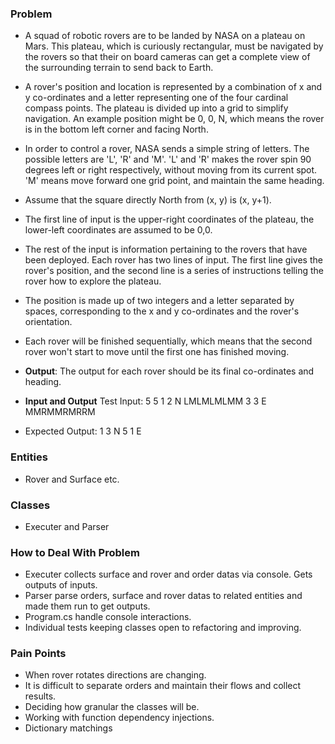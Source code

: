 ### Problem

- A squad of robotic rovers are to be landed by NASA on a plateau on Mars. This plateau, which is curiously rectangular, must be navigated by the rovers so that their on board cameras can get a complete view of the surrounding terrain to send back to Earth.
- A rover's position and location is represented by a combination of x and y co-ordinates and a letter representing one of the four cardinal compass points. The plateau is divided up into a grid to simplify navigation. An example position might be 0, 0, N, which means the rover is in the bottom left corner and facing North.
- In order to control a rover, NASA sends a simple string of letters. The possible letters are 'L', 'R' and 'M'. 'L' and 'R' makes the rover spin 90 degrees left or right respectively, without moving from its current spot. 'M' means move forward one grid point, and maintain the same heading.
- Assume that the square directly North from (x, y) is (x, y+1).
- The first line of input is the upper-right coordinates of the plateau, the lower-left coordinates are assumed to be 0,0.
- The rest of the input is information pertaining to the rovers that have been deployed. Each rover has two lines of input. The first line gives the rover's position, and the second line is a series of instructions telling the rover how to explore the plateau.
- The position is made up of two integers and a letter separated by spaces, corresponding to the x and y co-ordinates and the rover's orientation.
- Each rover will be finished sequentially, which means that the second rover won't start to move until the first one has finished moving.

- **Output**:
		 The output for each rover should be its final co-ordinates and heading.
- **Input and Output**
Test Input:
5 5
1 2 N
LMLMLMLMM
3 3 E
MMRMMRMRRM

- Expected Output:
1 3 N
5 1 E

### Entities
- Rover and Surface etc.

### Classes
- Executer and Parser 

### How to Deal With Problem
- Executer collects surface and rover and order datas via console. Gets outputs of inputs.
- Parser parse orders, surface and rover datas to related entities and made them run to get outputs.
- Program.cs handle console interactions.
- Individual tests keeping classes open to refactoring and improving.

### Pain Points
- When rover rotates directions are changing.
- It is difficult to separate orders and maintain their flows and collect results.
- Deciding how granular the classes will be.
- Working with function dependency injections.
- Dictionary matchings
